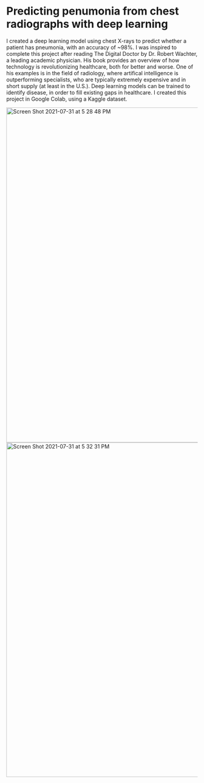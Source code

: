 # Predicting penumonia from chest radiographs with deep learning
I created a deep learning model using chest X-rays to predict whether a patient has pneumonia, with an accuracy of ~98%. I was inspired to complete this project after reading The Digital Doctor by Dr. Robert Wachter, a leading academic physician. His book provides an overview of how technology is revolutionizing healthcare, both for better and worse. One of his examples is in the field of radiology, where artifical intelligence is outperforming specialists, who are typically extremely expensive and in short supply (at least in the U.S.). Deep learning models can be trained to identify disease, in order to fill existing gaps in healthcare. I created this project in Google Colab, using a Kaggle dataset.

<img width="883" alt="Screen Shot 2021-07-31 at 5 28 48 PM" src="https://user-images.githubusercontent.com/38734806/127797936-3b7c4076-c7b6-4287-a5d2-aacf540be0d7.png">
<img width="882" alt="Screen Shot 2021-07-31 at 5 32 31 PM" src="https://user-images.githubusercontent.com/38734806/127797934-fec2a7d2-acfe-4f42-b66d-cf86436b7d41.png">
